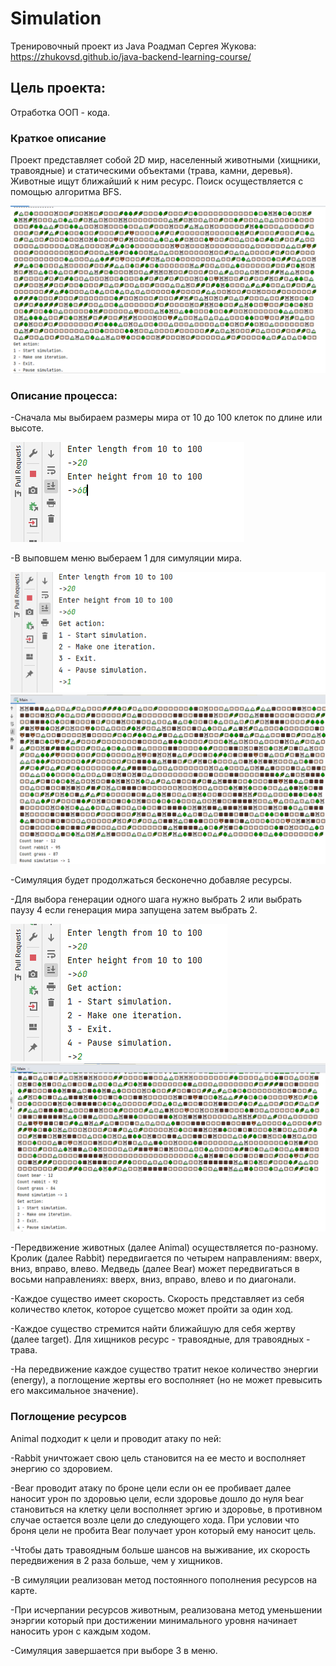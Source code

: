 # Simulation
Тренировочный проект из Java Роадмап Сергея Жукова: https://zhukovsd.github.io/java-backend-learning-course/

## Цель проекта:
Отработка ООП - кода.

### Краткое описание 
Проект представляет собой 2D мир, населенный животными (хищники, травоядные) и статическими объектами (трава, камни, деревья). Животные ищут ближайший к ним ресурс. Поиск осуществляется с помощью алгоритма BFS.

![Демонстрация симуляции](images/ferst_generation.png)

### Описание процесса:
-Сначала мы выбираем размеры мира от 10 до 100 клеток по длине или высоте.

![выбор размерности мира](images/start_enter_height.png)

-В выповшем меню выбераем 1 для симуляции мира.

![симуляция мира](images/start_simulation.png)
![симуляция мира](images/ferst_step.png)

-Симуляция будет продолжаться бесконечно добавляе ресурсы.

-Для выбора генерации одного шага нужно выбрать 2 или выбрать паузу 4 если генерация мира запущена затем выбрать 2.

![один шаг симуляции](images/one_simulation.png)
![один шаг симуляции](images/after_one_simulation.png)


-Передвижение животных (далее Animal) осуществляется по-разному. Кролик (далее Rabbit) передвигается по четырем направлениям: вверх, вниз, вправо, влево. Медведь (далее Bear) может передвигаться в восьми направлениях: вверх, вниз, вправо, влево и по диагонали.

-Каждое существо имеет скорость. Скорость представляет из себя количество клеток, которое сущетсво может пройти за один ход.

-Каждое существо стремится найти ближайшую для себя жертву (далее target). Для хищников ресурс - травоядные, для травоядных - трава.

-На передвижение каждое существо тратит некое количество энергии (energy), а поглощение жертвы его восполняет (но не может превысить его максимальное значение).

### Поглощение ресурсов

Animal подходит к цели и проводит атаку по ней:

-Rabbit уничтожает свою цель становится на ее место и восполняет энергию со здоровием.

-Bear проводит атаку по броне цели если он ее пробивает далее наносит урон по здоровью цели, если здоровье дошло до нуля bear становиться на клетку цели восполняет эргию и здоровье, в противном случае остается возле цели до следующего хода.
При условии что броня цели не пробита Bear получает урон который ему наносит цель.

-Чтобы дать травоядным больше шансов на выживание, их скорость передвижения в 2 раза больше, чем у хищников.

-В симуляции реализован метод постоянного пополнения ресурсов на карте.

-При исчерпании ресурсов животным, реализована метод уменьшении энэргии который при достижении минимального уровня начинает наносить урон с каждым ходом. 

-Симуляция завершается при выборе 3 в меню.